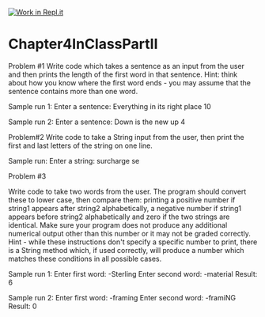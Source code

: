 [![Work in Repl.it](https://classroom.github.com/assets/work-in-replit-14baed9a392b3a25080506f3b7b6d57f295ec2978f6f33ec97e36a161684cbe9.svg)](https://classroom.github.com/online_ide?assignment_repo_id=3902463&assignment_repo_type=AssignmentRepo)
# Chapter4InClassPartII


Problem #1
Write code which takes a sentence as an input from the user and then prints the length of the first word in that sentence.
Hint: think about how you know where the first word ends - you may assume that the sentence contains more than one word.

Sample run 1:
Enter a sentence:
Everything in its right place
10

Sample run 2:
Enter a sentence:
Down is the new up
4

Problem#2
Write code to take a String input from the user, then print the first and last letters of the string on one line.

Sample run:
Enter a string:
surcharge
se

Problem #3

Write code to take two words from the user. The program should convert these to lower case, then compare them: printing a positive number if string1 appears after string2 alphabetically, a negative number if string1 appears before string2 alphabetically and zero if the two strings are identical. Make sure your program does not produce any additional numerical output other than this number or it may not be graded correctly.
Hint - while these instructions don't specify a specific number to print, there is a String method which, if used correctly, will produce a number which matches these conditions in all possible cases.

Sample run 1:
Enter first word:
-Sterling
Enter second word:
-material
Result: 6

Sample run 2:
Enter first word:
-framing
Enter second word:
-framiNG
Result: 0

